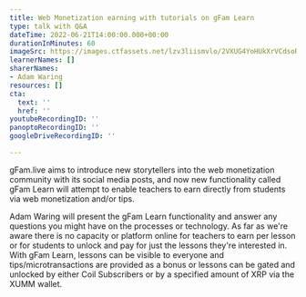 ```yaml
---
title: Web Monetization earning with tutorials on gFam Learn
type: talk with Q&A
dateTime: 2022-06-21T14:00:00.000+00:00
durationInMinutes: 60
imageSrc: https://images.ctfassets.net/lzv3liismvlo/2VXUG4YoHUkXrVCdsoRIIt/4872395f25993e56330474dde24bb539/Cover_for_GftW_session.png
learnerNames: []
sharerNames:
- Adam Waring
resources: []
cta:
  text: ''
  href: ''
youtubeRecordingID: ''
panoptoRecordingID: ''
googleDriveRecordingID: ''

---
```

gFam.live aims to introduce new storytellers into the web monetization community with its social media posts, and now new functionality called gFam Learn will attempt to enable teachers to earn directly from students via web monetization and/or tips. 

Adam Waring will present the gFam Learn functionality and answer any questions you might have on the processes or technology. As far as we're aware there is no capacity or platform online for teachers to earn per lesson or for students to unlock and pay for just the lessons they're interested in. With gFam Learn, lessons can be visible to everyone and tips/microtransactions are provided as a bonus or lessons can be gated and unlocked by either Coil Subscribers or by a specified amount of XRP via the XUMM wallet.